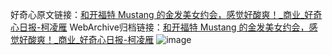好奇心原文链接：[和开福特 Mustang 的金发美女约会，感觉好酸爽！_商业_好奇心日报-柯凌雁](https://www.qdaily.com/articles/6393.html)
WebArchive归档链接：[和开福特 Mustang 的金发美女约会，感觉好酸爽！_商业_好奇心日报-柯凌雁](http://web.archive.org/web/20181006063045/http://www.qdaily.com:80/articles/6393.html)
![image](http://ww3.sinaimg.cn/large/007d5XDply1g3w9splputj30u02hfu0i)